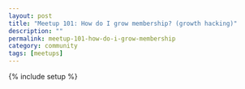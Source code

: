 ```yaml
---
layout: post
title: "Meetup 101: How do I grow membership? (growth hacking)"
description: ""
permalink: meetup-101-how-do-i-grow-membership
category: community
tags: [meetups]
---
```

{% include setup %}
